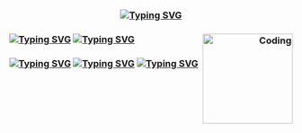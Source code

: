 <h3 align="center">
  <a href="https://git.io/typing-svg"><img src="https://readme-typing-svg.herokuapp.com?font=jetbrains+mono+nerd+font+bold&weight=200&pause=3000&width=435&lines=______Hello+There!+I'm+nyxone______" alt="Typing SVG" /></a>
</h3>

<h3 align="right">
  <img align="right" alt="Coding" width="160" src="https://i.pinimg.com/originals/22/cf/de/22cfde6c6415e1f061e49e0983059782.gif">
</h3>

<h3 align="left">
  <a href="https://git.io/typing-svg"><img src="https://readme-typing-svg.herokuapp.com?font=jetbrains+mono+nerd+font&weight=200&size=14&duration=1&pause=100000&color=F7F7F7&width=635&height=30&lines=%F0%9F%94%AD+I'm+a+Linux+Enthusiast+who+likes+to+play+around+with+Computers+and+stuff." alt="Typing SVG" /></a>
  <a href="https://git.io/typing-svg"><img src="https://readme-typing-svg.herokuapp.com?font=jetbrains+mono+nerd+font&weight=200&size=14&duration=1&pause=100000&color=F7F7F7&width=635&height=30&lines=%F0%9F%8C%B1+I%E2%80%99m+currently+learning+how+to+code+properly" alt="Typing SVG" /></a>
</h3>

<h3 align="left">
  <a href="https://git.io/typing-svg"><img src="https://readme-typing-svg.herokuapp.com?font=jetbrains+mono+nerd+font&weight=200&size=14&duration=1&pause=100000&color=F7F7F7&width=635&height=30&lines=%E2%9C%85+To-Do+List" alt="Typing SVG" /></a>
  <a href="https://git.io/typing-svg"><img src="https://readme-typing-svg.herokuapp.com?font=jetbrains+mono+nerd+font&weight=200&size=14&duration=1&pause=100000&color=F7F7F7&width=635&height=30&lines=%F0%9F%9B%8D%EF%B8%8F+Making+a+clothing+site" alt="Typing SVG" /></a>
  <a href="https://git.io/typing-svg"><img src="https://readme-typing-svg.herokuapp.com?font=jetbrains+mono+nerd+font&weight=200&size=14&duration=1&pause=100000&color=F7F7F7&width=635&height=30&lines=%F0%9F%8F%AA+Making+an+eCommerce+site" alt="Typing SVG" /></a>
</h3>

<!---
nyxone/nyxone is a ✨ special ✨ repository because its `README.md` (this file) appears on your GitHub profile.
You can click the Preview link to take a look at your changes.
--->
<!---
<h3 align="left">
  <a href="https://git.io/typing-svg"><img src="https://readme-typing-svg.herokuapp.com?font=jetbrains+mono+nerd+font&weight=200&size=14&duration=1&pause=100000&color=00FF00&width=635&height=30&lines=%E2%9C%85+To-Do+List" alt="Typing SVG" /></a>
  <a href="https://git.io/typing-svg"><img src="https://readme-typing-svg.herokuapp.com?font=jetbrains+mono+nerd+font&weight=200&size=14&duration=1&pause=100000&color=00FF00&width=635&height=30&lines=%E2%9C%85+Clothing+site+completed!" alt="Typing SVG" /></a>
  <a href="https://git.io/typing-svg"><img src="https://readme-typing-svg.herokuapp.com?font=jetbrains+mono+nerd+font&weight=200&size=14&duration=1&pause=100000&color=00FF00&width=635&height=30&lines=%E2%9C%85+eCommerce+site+completed!" alt="Typing SVG" /></a>
</h3>
--->
